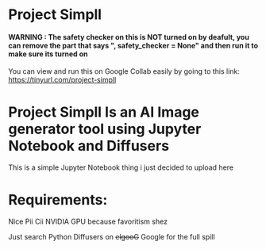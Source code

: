 # Project Simpll
#### WARNING : The safety checker on this is NOT turned on by deafult, you can remove the part that says ", safety_checker = None" and then run it to make sure its turned on
You can view and run this on Google Collab easily by going to this link: 
https://tinyurl.com/project-simpll
#
# Project Simpll Is an AI Image generator tool using Jupyter Notebook and Diffusers
This is a simple Jupyter Notebook thing i just decided to upload here 

# Requirements:
Nice Pii Cii
NVIDIA GPU because favoritism shez 

Just search Python Diffusers on ~~elgooG~~ Google for the full spill
